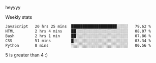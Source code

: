 heyyyy

Weekly stats
<!--START_SECTION:waka-->

```txt
JavaScript   20 hrs 25 mins  ████████████████████░░░░░   79.62 %
HTML         2 hrs 4 mins    ██░░░░░░░░░░░░░░░░░░░░░░░   08.07 %
Bash         2 hrs 1 min     ██░░░░░░░░░░░░░░░░░░░░░░░   07.86 %
CSS          51 mins         █░░░░░░░░░░░░░░░░░░░░░░░░   03.34 %
Python       8 mins          ░░░░░░░░░░░░░░░░░░░░░░░░░   00.56 %
```

<!--END_SECTION:waka-->
5 is greater than 4 :)
